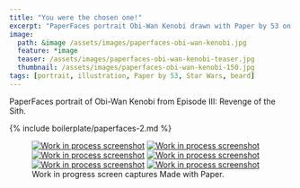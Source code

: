 ```yaml
---
title: "You were the chosen one!"
excerpt: "PaperFaces portrait Obi-Wan Kenobi drawn with Paper by 53 on an iPad."
image: 
  path: &image /assets/images/paperfaces-obi-wan-kenobi.jpg 
  feature: *image
  teaser: /assets/images/paperfaces-obi-wan-kenobi-teaser.jpg
  thumbnail: /assets/images/paperfaces-obi-wan-kenobi-150.jpg
tags: [portrait, illustration, Paper by 53, Star Wars, beard]
---
```


PaperFaces portrait of Obi-Wan Kenobi from Episode III: Revenge of the Sith.

{% include boilerplate/paperfaces-2.md %}

<figure class="third">
	<a href="{{ site.url }}/assets/images/paperfaces-obi-wan-kenobi-process-1-lg.jpg"><img src="{{ site.url }}/assets/images/paperfaces-obi-wan-kenobi-process-1-600.jpg" alt="Work in process screenshot"></a>
	<a href="{{ site.url }}/assets/images/paperfaces-obi-wan-kenobi-process-2-lg.jpg"><img src="{{ site.url }}/assets/images/paperfaces-obi-wan-kenobi-process-2-600.jpg" alt="Work in process screenshot"></a>
	<a href="{{ site.url }}/assets/images/paperfaces-obi-wan-kenobi-process-3-lg.jpg"><img src="{{ site.url }}/assets/images/paperfaces-obi-wan-kenobi-process-3-600.jpg" alt="Work in process screenshot"></a>
	<a href="{{ site.url }}/assets/images/paperfaces-obi-wan-kenobi-process-4-lg.jpg"><img src="{{ site.url }}/assets/images/paperfaces-obi-wan-kenobi-process-4-600.jpg" alt="Work in process screenshot"></a>
	<a href="{{ site.url }}/assets/images/paperfaces-obi-wan-kenobi-process-5-lg.jpg"><img src="{{ site.url }}/assets/images/paperfaces-obi-wan-kenobi-process-5-600.jpg" alt="Work in process screenshot"></a>
	<a href="{{ site.url }}/assets/images/paperfaces-obi-wan-kenobi-process-6-lg.jpg"><img src="{{ site.url }}/assets/images/paperfaces-obi-wan-kenobi-process-6-600.jpg" alt="Work in process screenshot"></a>
	<figcaption>Work in progress screen captures Made with Paper.</figcaption>
</figure>

